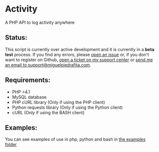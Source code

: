 # Activity
A PHP API to log activity anywhere

## Status:
This script is currently over active development and it is currently in a **beta test** process. If you find any errors, please [open an issue](https://github.com/m1guelpf/Activity/issues/new) or, if you don't want to register on Github, [open a ticket on my support center](https://support.miguelpiedrafita.com) or [send me an email to support@miguelpiedrafita.com](malito:support@miguelpiedrafita.com).

## Requirements:
* PHP >4.1
* MySQL database
* PHP cURL library (Only if using the PHP client)
* Python requests library (Only if using the Python client)
* cURL (Only if using the BASH client)

## Examples:
You can see examples of use in php, python and bash in [the examples folder](https://github.com/m1guelpf/Activity/blob/master/examples/)
